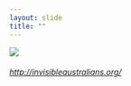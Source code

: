 ```yaml
---
layout: slide
title: ""
---
```




<section>
<a class="stretch" href="http://invisibleaustralians.org/"><img class="rotate-left" src="{{ site.baseurl }}/assets/images/invisible.png"></a>
<h6 class="rotate-left"><a class="external" href="http://invisibleaustralians.org/">http://invisibleaustralians.org/</a></h6>
</section>
